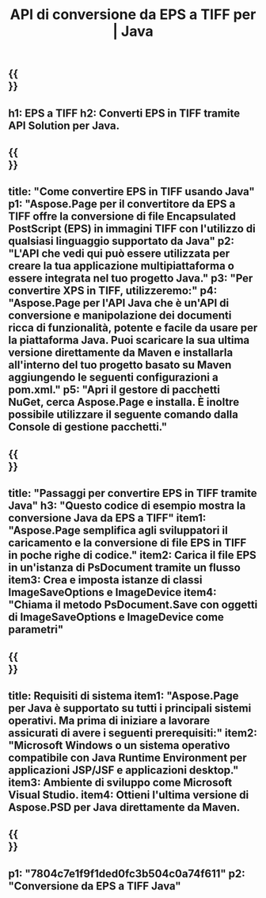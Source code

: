 ﻿---
translation: true
template: /_templates/_conversion-child-java.md
title: API di conversione da EPS a TIFF per | Java
url: /java/conversion/eps-to-tiff/
description: Esempio di codice di conversione Java per il formato EPS in file TIFF. Utilizzare questo codice di esempio per convertire EPS in TIFF all'interno di qualsiasi applicazione basata su Java Web o Desktop.
informat: EPS
outformat: TIFF
otherformats: XPS PS
---

{{<section banner>}}
---
h1: EPS a TIFF
h2: Converti EPS in TIFF tramite API Solution per Java.
---

{{<section overview>}}
---
title: "Come convertire EPS in TIFF usando Java"
p1: "Aspose.Page per il convertitore da EPS a TIFF offre la conversione di file Encapsulated PostScript (EPS) in immagini TIFF con l'utilizzo di qualsiasi linguaggio supportato da Java"
p2: "L'API che vedi qui può essere utilizzata per creare la tua applicazione multipiattaforma o essere integrata nel tuo progetto Java."
p3: "Per convertire XPS in TIFF, utilizzeremo:"
p4: "Aspose.Page per l'API Java che è un'API di conversione e manipolazione dei documenti ricca di funzionalità, potente e facile da usare per la piattaforma Java. Puoi scaricare la sua ultima versione direttamente da Maven e installarla all'interno del tuo progetto basato su Maven aggiungendo le seguenti configurazioni a pom.xml."
p5: "Apri il gestore di pacchetti NuGet, cerca Aspose.Page e installa. È inoltre possibile utilizzare il seguente comando dalla Console di gestione pacchetti."
---

{{<section feature1>}}
---
title: "Passaggi per convertire EPS in TIFF tramite Java"
h3: "Questo codice di esempio mostra la conversione Java da EPS a TIFF"
item1: "Aspose.Page semplifica agli sviluppatori il caricamento e la conversione di file EPS in TIFF in poche righe di codice."
item2: Carica il file EPS in un'istanza di PsDocument tramite un flusso
item3: Crea e imposta istanze di classi ImageSaveOptions e ImageDevice
item4: "Chiama il metodo PsDocument.Save con oggetti di ImageSaveOptions e ImageDevice come parametri"
---

{{<section feature2>}}
---
title: Requisiti di sistema
item1: "Aspose.Page per Java è supportato su tutti i principali sistemi operativi. Ma prima di iniziare a lavorare assicurati di avere i seguenti prerequisiti:"
item2: "Microsoft Windows o un sistema operativo compatibile con Java Runtime Environment per applicazioni JSP/JSF e applicazioni desktop."
item3: Ambiente di sviluppo come Microsoft Visual Studio.
item4: Ottieni l'ultima versione di Aspose.PSD per Java direttamente da Maven.
---

{{<section gist>}}
---
p1: "7804c7e1f9f1ded0fc3b504c0a74f611"
p2: "Conversione da EPS a TIFF Java"
---

